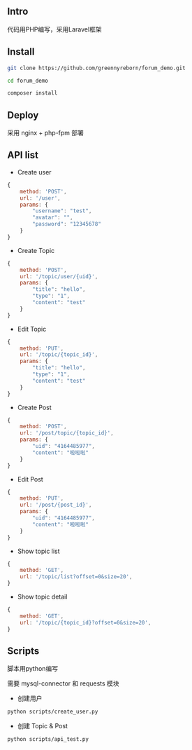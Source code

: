 ## Intro
代码用PHP编写，采用Laravel框架

## Install


```bash
git clone https://github.com/greennyreborn/forum_demo.git

cd forum_demo

composer install

```

## Deploy

采用 nginx + php-fpm 部署

## API list

* Create user

```js
{
	method: 'POST',
	url: '/user',
	params: {
		"username": "test",
		"avatar": "",
		"password": "12345678"
	}
}
```
* Create Topic

```js
{
	method: 'POST',
	url: '/topic/user/{uid}',
	params: {
		"title": "hello",
		"type": "1",
		"content": "test"
	}
}
```
* Edit Topic

```js
{
	method: 'PUT',
	url: '/topic/{topic_id}',
	params: {
		"title": "hello",
		"type": "1",
		"content": "test"
	}
}
```
* Create Post

```js
{
	method: 'POST',
	url: '/post/topic/{topic_id}',
	params: {
		"uid": "4164485977",
		"content": "啦啦啦"
	}
}
```
* Edit Post

```js
{
	method: 'PUT',
	url: '/post/{post_id}',
	params: {
		"uid": "4164485977",
		"content": "啦啦啦"
	}
}
```
* Show topic list

```js
{
	method: 'GET',
	url: '/topic/list?offset=0&size=20',
}
```
* Show topic detail

```js
{
	method: 'GET',
	url: '/topic/{topic_id}?offset=0&size=20',
}
```

## Scripts

脚本用python编写

需要 mysql-connector 和 requests 模块

* 创建用户

```bash
python scripts/create_user.py 
```

* 创建 Topic & Post

```bash
python scripts/api_test.py
```




 

